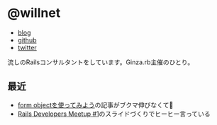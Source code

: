 # @willnet

- [blog](http://willnet.in/)
- [github](https://github.com/willnet)
- [twitter](https://twitter.com/netwillnet)

流しのRailsコンサルタントをしています。Ginza.rb主催のひとり。

## 最近

- [form objectを使ってみよう](http://tech.medpeer.co.jp/entry/2017/05/09/070758)の記事がブクマ伸びなくて🤔
- [Rails Developers Meetup #1](https://rails-developers-meetup.connpass.com/event/55363/)のスライドづくりでヒーヒー言っている
